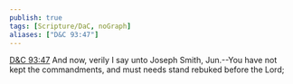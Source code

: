 ```yaml
---
publish: true
tags: [Scripture/DaC, noGraph]
aliases: ["D&C 93:47"]
---
```

[D&C 93:47](https://churchofjesuschrist.org/study/scriptures/dc-testament/dc/93?lang=eng&id=p47#p47) And now, verily I say unto Joseph Smith, Jun.--You have not kept the commandments, and must needs stand rebuked before the Lord;
